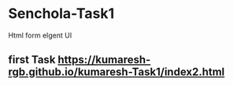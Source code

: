 # Senchola-Task1
Html form elgent UI

## first Task https://kumaresh-rgb.github.io/kumaresh-Task1/index2.html

